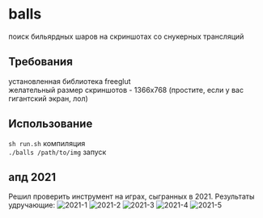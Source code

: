 # balls
поиск бильярдных шаров на скриншотах со снукерных трансляций

## Требования

установленная библиотека freeglut  
желательный размер скриншотов - 1366x768 (простите, если у вас гигантский экран, лол)

## Использование

``sh run.sh`` компиляция  
``./balls /path/to/img`` запуск

## апд 2021

Решил проверить инструмент на играх, сыгранных в 2021. Результаты удручающие:
![2021-1](https://user-images.githubusercontent.com/29729850/131271771-d22faadd-bdf1-4e27-bdd6-60e35ed11c49.png)
![2021-2](https://user-images.githubusercontent.com/29729850/131271774-6bdbc3ce-8591-4353-af44-e4949bbc2dee.png)
![2021-3](https://user-images.githubusercontent.com/29729850/131271778-a444b09a-727f-4123-ab9f-cec80a1de734.png)
![2021-4](https://user-images.githubusercontent.com/29729850/131271785-c2cd68c3-2c65-48a5-8ae5-f213ec30c847.png)
![2021-5](https://user-images.githubusercontent.com/29729850/131271789-249994bf-56b3-4a4e-968c-d04e44db1b1d.png)
